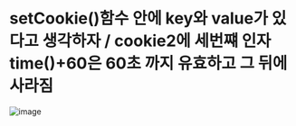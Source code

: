 # setCookie()함수 안에 key와 value가 있다고 생각하자 / cookie2에 세번쨰 인자 time()+60은 60초 까지 유효하고 그 뒤에 사라짐

![image](https://user-images.githubusercontent.com/85022962/130224242-fce5f688-7029-4d1c-b266-714d12bbdf25.png)



